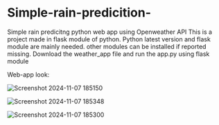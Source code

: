 # Simple-rain-predicition-
Simple rain predicitng python web app using Openweather API
This is a project made in flask module of python.
Python latest version and flask module are mainly needed.
other modules can be installed if reported missing.
Download the weather_app file and run the app.py using flask module

Web-app look:

![Screenshot 2024-11-07 185150](https://github.com/user-attachments/assets/0c416a85-418d-4639-8130-8d8a667b0fd6)

![Screenshot 2024-11-07 185348](https://github.com/user-attachments/assets/5607e297-f3ab-4913-8e3f-f5d14b8e331a)

![Screenshot 2024-11-07 185300](https://github.com/user-attachments/assets/e5dfbc59-0947-4232-a020-12860fc07645)
